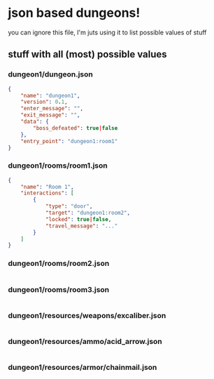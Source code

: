 
# json based dungeons!



you can ignore this file, I'm juts using it to list possible values of stuff


## stuff with all (most) possible values

### dungeon1/dungeon.json
```json
{
    "name": "dungeon1",
    "version": 0.1,
    "enter_message": "",
    "exit_message": "",
    "data": {
        "boss_defeated": true|false
    },
    "entry_point": "dungeon1:room1"
}
```


### dungeon1/rooms/room1.json
```json
{
    "name": "Room 1",
    "interactions": [
        {
            "type": "door",
            "target": "dungeon1:room2",
            "locked": true|false,
            "travel_message": "..."
        }
    ]
}
```

### dungeon1/rooms/room2.json
```json

```

### dungeon1/rooms/room3.json
```json

```

### dungeon1/resources/weapons/excaliber.json
```json

```

### dungeon1/resources/ammo/acid_arrow.json
```json

```

### dungeon1/resources/armor/chainmail.json
```json

```

### 






